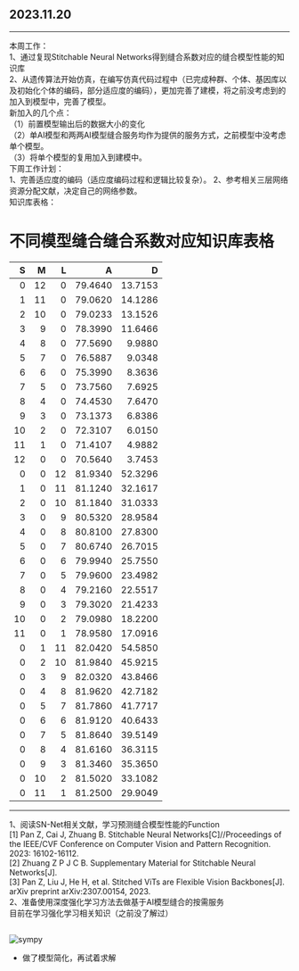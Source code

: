 ## 2023.11.20   
***    
本周工作：  
1、通过复现Stitchable Neural Networks得到缝合系数对应的缝合模型性能的知识库  
2、从遗传算法开始仿真，在编写仿真代码过程中（已完成种群、个体、基因库以及初始化个体的编码，部分适应度的编码），更加完善了建模，将之前没考虑到的加入到模型中，完善了模型。  
新加入的几个点：  
（1）前置模型输出后的数据大小的变化  
（2）单AI模型和两两AI模型缝合服务均作为提供的服务方式，之前模型中没考虑单个模型。  
（3）将单个模型的复用加入到建模中。     
下周工作计划：  
1、完善适应度的编码（适应度编码过程和逻辑比较复杂）。
2、参考相关三层网络资源分配文献，决定自己的网络参数。  
知识库表格：  
# **不同模型缝合缝合系数对应知识库表格**     
|   S |   M |   L |       A |       D |
|----:|----:|----:|--------:|--------:|
|   0 |  12 |   0 | 79.4640 | 13.7153 |
|   1 |  11 |   0 | 79.0620 | 14.1286 |
|   2 |  10 |   0 | 79.0233 | 13.1526 |
|   3 |   9 |   0 | 78.3990 | 11.6466 |
|   4 |   8 |   0 | 77.5690 |  9.9880 |
|   5 |   7 |   0 | 76.5887 |  9.0348 |
|   6 |   6 |   0 | 75.3990 |  8.3636 |
|   7 |   5 |   0 | 73.7560 |  7.6925 |
|   8 |   4 |   0 | 74.4530 |  7.6470 |
|   9 |   3 |   0 | 73.1373 |  6.8386 |
|  10 |   2 |   0 | 72.3107 |  6.0150 |
|  11 |   1 |   0 | 71.4107 |  4.9882 |
|  12 |   0 |   0 | 70.5640 |  3.7453 |
|   0 |   0 |  12 | 81.9340 | 52.3296 |
|   1 |   0 |  11 | 81.1240 | 32.1617 |
|   2 |   0 |  10 | 81.1840 | 31.0333 |
|   3 |   0 |   9 | 80.5320 | 28.9584 |
|   4 |   0 |   8 | 80.8100 | 27.8300 |
|   5 |   0 |   7 | 80.6740 | 26.7015 |
|   6 |   0 |   6 | 79.9940 | 25.7550 |
|   7 |   0 |   5 | 79.9600 | 23.4982 |
|   8 |   0 |   4 | 79.2160 | 22.5517 |
|   9 |   0 |   3 | 79.3020 | 21.4233 |
|  10 |   0 |   2 | 79.0980 | 18.2200 |
|  11 |   0 |   1 | 78.9580 | 17.0916 |
|   0 |   1 |  11 | 82.0420 | 54.5850 |
|   0 |   2 |  10 | 81.9840 | 45.9215 |
|   0 |   3 |   9 | 82.0320 | 43.8466 |
|   0 |   4 |   8 | 81.9620 | 42.7182 |
|   0 |   5 |   7 | 81.7860 | 41.7717 |
|   0 |   6 |   6 | 81.9120 | 40.6433 |
|   0 |   7 |   5 | 81.8640 | 39.5149 |
|   0 |   8 |   4 | 81.6160 | 36.3115 |
|   0 |   9 |   3 | 81.3460 | 35.3650 |
|   0 |  10 |   2 | 81.5020 | 33.1082 |
|   0 |  11 |   1 | 81.2500 | 29.9049 |
  
***   


1、阅读SN-Net相关文献，学习预测缝合模型性能的Function   
[1] Pan Z, Cai J, Zhuang B. Stitchable Neural Networks[C]//Proceedings of the IEEE/CVF Conference on Computer Vision and Pattern Recognition. 2023: 16102-16112.   
[2] Zhuang Z P J C B. Supplementary Material for Stitchable Neural Networks[J].   
[3] Pan Z, Liu J, He H, et al. Stitched ViTs are Flexible Vision Backbones[J]. arXiv preprint arXiv:2307.00154, 2023.   
2、准备使用深度强化学习方法去做基于AI模型缝合的按需服务   
目前在学习强化学习相关知识（之前没了解过）


## 

![sympy](https://github.com/UNIC-Lab/Weekly-Report/blob/main/2023-Autumn/Group-3/Ruqian-Zhang/pic/%E7%AE%80%E5%8C%96.jpg)
- 做了模型简化，再试着求解
